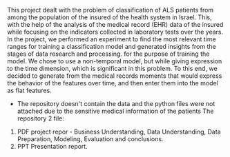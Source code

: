 This project dealt with the problem of classification of ALS patients from among the population of the insured of the health system in Israel. This, with the help of the analysis of the medical record (EHR) data of the insured while focusing on the indicators collected in laboratory tests over the years. In the project, we performed an experiment to find the most relevant time ranges for training a classification model and generated insights from the stages of data research and processing.
for the purpose of training the model. We chose to use a non-temporal model, but while giving expression to the time dimension, which is significant in this problem. To this end, we decided to generate from the medical records moments that would express the behavior of the features over time, and then enter them into the model as flat features.

* The repository doesn't contain the data and the python files were not attached due to the sensitive medical information of the patients
The repository 2 file:
1. PDF project repor - Business Understanding, Data Understanding, Data Preparation, Modeling, Evaluation and conclusions.
2. PPT Presentation report. 
